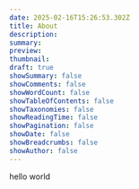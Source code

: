 ```yaml
---
date: 2025-02-16T15:26:53.302Z
title: About
description: 
summary: 
preview: 
thumbnail: 
draft: true
showSummary: false
showComments: false
showWordCount: false
showTableOfContents: false
showTaxonomies: false
showReadingTime: false
showPagination: false
showDate: false
showBreadcrumbs: false
showAuthor: false
---
```



hello world